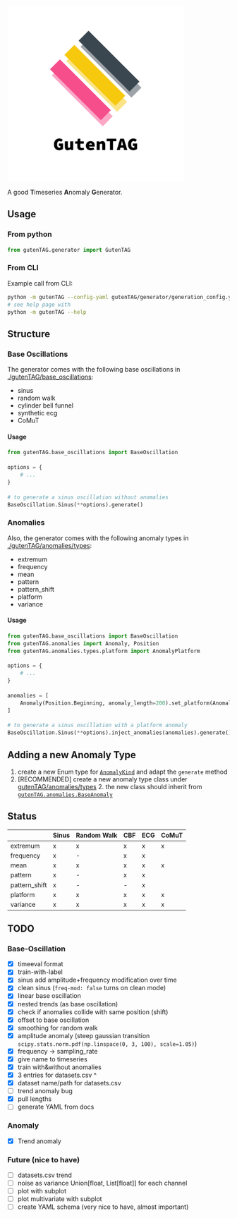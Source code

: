 <img src="logo_transparent.png" alt="GutenTAG logo" width="400px" align="middle"/>

A good **T**imeseries **A**nomaly **G**enerator.

## Usage


### From python

```python
from gutenTAG.generator import GutenTAG
```

### From CLI

Example call from CLI:

```bash
python -m gutenTAG --config-yaml gutenTAG/generator/generation_config.yaml --plot --seed 42
# see help page with
python -m gutenTAG --help
```

## Structure

### Base Oscillations
The generator comes with the following base oscillations in [./gutenTAG/base_oscillations](./gutenTAG/base_oscillations):

- sinus
- random walk
- cylinder bell funnel
- synthetic ecg
- CoMuT

#### Usage

```python
from gutenTAG.base_oscillations import BaseOscillation

options = {
    # ...
}

# to generate a sinus oscillation without anomalies
BaseOscillation.Sinus(**options).generate()
```

### Anomalies
Also, the generator comes with the following anomaly types in [./gutenTAG/anomalies/types](./gutenTAG/anomalies/types):

- extremum
- frequency
- mean
- pattern
- pattern_shift
- platform
- variance

#### Usage

```python
from gutenTAG.base_oscillations import BaseOscillation
from gutenTAG.anomalies import Anomaly, Position
from gutenTAG.anomalies.types.platform import AnomalyPlatform

options = {
    # ...
}

anomalies = [
    Anomaly(Position.Beginning, anomaly_length=200).set_platform(AnomalyPlatform(0.0))
]

# to generate a sinus oscillation with a platform anomaly
BaseOscillation.Sinus(**options).inject_anomalies(anomalies).generate()
```

## Adding a new Anomaly Type

1. create a new Enum type for [`AnomalyKind`](gutenTAG/anomalies/types/kind.py) and adapt the `generate` method
2. [RECOMMENDED] create a new anomaly type class under [gutenTAG/anomalies/types](gutenTAG/anomalies/types)
    2. the new class should inherit from [`gutenTAG.anomalies.BaseAnomaly`](gutenTAG/anomalies/types/__init__.py)


## Status

|   | Sinus | Random Walk | CBF | ECG | CoMuT |
|---|-------|-------------|-----|-----|-------|
|extremum |x|x|x|x|x|
|frequency|x|-|x|x||
|mean|x|x|x|x|x|
|pattern|x|-|x|x||
|pattern_shift|x|-|-|x||
|platform|x|x|x|x|x|
|variance|x|x|x|x|x|


## TODO

### Base-Oscillation

- [x] timeeval format
- [x] train-with-label
- [x] sinus add amplitude+frequency modification over time
- [x] clean sinus (`freq-mod: false` turns on clean mode)
- [x] linear base oscillation
- [x] nested trends (as base oscillation)
- [x] check if anomalies collide with same position (shift)
- [x] offset to base oscillation
- [x] smoothing for random walk
- [x] amplitude anomaly (steep gaussian transition `scipy.stats.norm.pdf(np.linspace(0, 3, 100), scale=1.05)`)
- [x] frequency -> sampling_rate
- [x] give name to timeseries
- [x] train with&without anomalies
- [x] 3 entries for datasets.csv ^
- [x] dataset name/path for datasets.csv 
- [ ] trend anomaly bug
- [x] pull lengths
- [ ] generate YAML from docs

### Anomaly

- [x] Trend anomaly

### Future (nice to have)

- [ ] datasets.csv trend
- [ ] noise as variance Union[float, List[float]] for each channel
- [ ] plot with subplot
- [ ] plot multivariate with subplot
- [ ] create YAML schema (very nice to have, almost important)
